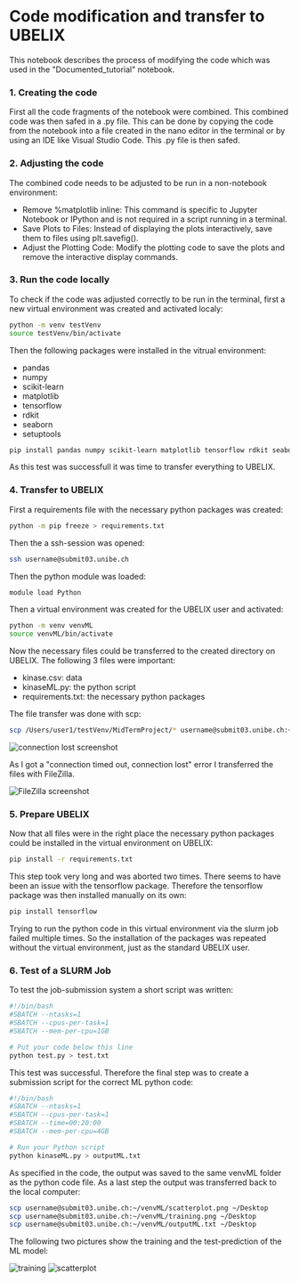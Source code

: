 # Code modification and transfer to UBELIX
This notebook describes the process of modifying the code which was used in the "Documented_tutorial" notebook.

### 1. Creating the code
First all the code fragments of the notebook were combined. This combined code was then safed in a .py file. This can be done by copying the code from the notebook into a file created in the nano editor in the terminal or by using an IDE like Visual Studio Code. This .py file is then safed.

### 2. Adjusting the code
The combined code needs to be adjusted to be run in a non-notebook environment:
- Remove %matplotlib inline: This command is specific to Jupyter Notebook or IPython and is not required in a script running in a terminal.
- Save Plots to Files: Instead of displaying the plots interactively, save them to files using plt.savefig().
- Adjust the Plotting Code: Modify the plotting code to save the plots and remove the interactive display commands.

### 3. Run the code locally
To check if the code was adjusted correctly to be run in the terminal, first a new virtual environment was created and activated localy:
```bash
python -m venv testVenv
source testVenv/bin/activate
```

Then the following packages were installed in the vitrual environment:
- pandas
- numpy
- scikit-learn
- matplotlib
- tensorflow
- rdkit
- seaborn
- setuptools

```bash
pip install pandas numpy scikit-learn matplotlib tensorflow rdkit seaborn setuptools
```

As this test was successfull it was time to transfer everything to UBELIX. 

### 4. Transfer to UBELIX
First a requirements file with the necessary python packages was created:
```bash
python -m pip freeze > requirements.txt
```

Then the a ssh-session was opened:
```bash
ssh username@submit03.unibe.ch
```

Then the python module was loaded:
```bash
module load Python
```

Then a virtual environment was created for the UBELIX user and activated:
```bash
python -m venv venvML
source venvML/bin/activate
```

Now the necessary files could be transferred to the created directory on UBELIX. The following 3 files were important:
- kinase.csv: data
- kinaseML.py: the python script
- requirements.txt: the necessary python packages

The file transfer was done with scp:
```bash
scp /Users/user1/testVenv/MidTermProject/* username@submit03.unibe.ch:~/venvML
```
![connection lost screenshot](https://github.com/orsli/MidTermProject/assets/160760991/1f193e49-40e1-48cc-8004-62c980994623)

As I got a "connection timed out, connection lost" error I transferred the files with FileZilla.

![FileZilla screenshot](https://github.com/orsli/MidTermProject/assets/160760991/ee98a8c6-eab6-4673-9726-f3f90343e3ec)


### 5. Prepare UBELIX
Now that all files were in the right place the necessary python packages could be installed in the virtual environment on UBELIX:
```bash
pip install -r requirements.txt
```

This step took very long and was aborted two times. There seems to have been an issue with the tensorflow package. Therefore the tensorflow package was then installed manually on its own:
```bash
pip install tensorflow
```

Trying to run the python code in this virtual environment via the slurm job failed multiple times. So the installation of the packages was repeated without the virtual environment, just as the standard UBELIX user.

### 6. Test of a SLURM Job
To test the job-submission system a short script was written:
```bash
#!/bin/bash
#SBATCH --ntasks=1
#SBATCH --cpus-per-task=1
#SBATCH --mem-per-cpu=1GB

# Put your code below this line
python test.py > test.txt
```

This test was successful. Therefore the final step was to create a submission script for the correct ML python code:
```bash
#!/bin/bash
#SBATCH --ntasks=1
#SBATCH --cpus-per-task=1
#SBATCH --time=00:20:00
#SBATCH --mem-per-cpu=4GB

# Run your Python script
python kinaseML.py > outputML.txt
```

As specified in the code, the output was saved to the same venvML folder as the python code file.
As a last step the output was transferred back to the local computer:
```bash
scp username@submit03.unibe.ch:~/venvML/scatterplot.png ~/Desktop
scp username@submit03.unibe.ch:~/venvML/training.png ~/Desktop
scp username@submit03.unibe.ch:~/venvML/outputML.txt ~/Desktop
```

The following two pictures show the training and the test-prediction of the ML model:

![training](https://github.com/orsli/MidTermProject/assets/160760991/b11b645c-b5f0-4ba9-9f90-75701562fab3)
![scatterplot](https://github.com/orsli/MidTermProject/assets/160760991/0931f5b0-8e8f-42ce-8521-5f2f8b1d0d3c)


